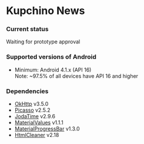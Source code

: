 # Kupchino News

### Current status
Waiting for prototype approval

### Supported versions of Android
- Minimum: Android 4.1.x (API 16)<br/>
Note: ~97.5% of all devices have API 16 and higher

### Dependencies
- [OkHttp](https://github.com/square/okhttp) v3.5.0
- [Picasso](http://square.github.io/picasso/) v2.5.2
- [JodaTime](https://github.com/JodaOrg/joda-time) v2.9.6
- [MaterialValues](https://github.com/AoDevBlue/MaterialValues) v1.1.1
- [MaterialProgressBar](https://github.com/DreaminginCodeZH/MaterialProgressBar) v1.3.0
- [HtmlCleaner](http://htmlcleaner.sourceforge.net/) v2.18